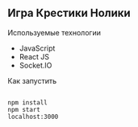 
## Игра Крестики Нолики


Используемые технологии
* JavaScript
* React JS
* Socket.IO


Как запустить
```

npm install
npm start
localhost:3000
```
